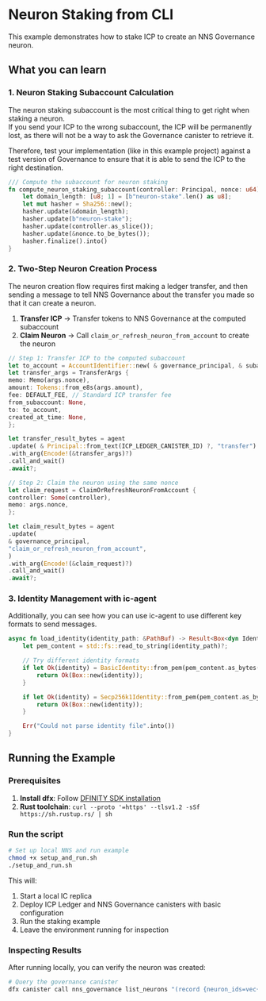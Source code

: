 # Neuron Staking from CLI

This example demonstrates how to stake ICP to create an NNS Governance neuron.

## What you can learn

### 1. **Neuron Staking Subaccount Calculation**

The neuron staking subaccount is the most critical thing to get right when staking a neuron.  
If you send your ICP to the wrong subaccount, the ICP will be permanently lost, as there will not be a way
to ask the Governance canister to retrieve it.

Therefore, test your implementation (like in this example project) against a test version of Governance to ensure
that it is able to send the ICP to the right destination.

```rust
/// Compute the subaccount for neuron staking
fn compute_neuron_staking_subaccount(controller: Principal, nonce: u64) -> [u8; 32] {
    let domain_length: [u8; 1] = [b"neuron-stake".len() as u8];
    let mut hasher = Sha256::new();
    hasher.update(&domain_length);
    hasher.update(b"neuron-stake");
    hasher.update(controller.as_slice());
    hasher.update(&nonce.to_be_bytes());
    hasher.finalize().into()
}
```

### 2. **Two-Step Neuron Creation Process**

The neuron creation flow requires first making a ledger transfer, and then sending a message to tell
NNS Governance about the transfer you made so that it can create a neuron.

1. **Transfer ICP** → Transfer tokens to NNS Governance at the computed subaccount
2. **Claim Neuron** → Call `claim_or_refresh_neuron_from_account` to create the neuron

```rust
// Step 1: Transfer ICP to the computed subaccount
let to_account = AccountIdentifier::new( & governance_principal, & subaccount);
let transfer_args = TransferArgs {
memo: Memo(args.nonce),
amount: Tokens::from_e8s(args.amount),
fee: DEFAULT_FEE, // Standard ICP transfer fee
from_subaccount: None,
to: to_account,
created_at_time: None,
};

let transfer_result_bytes = agent
.update( & Principal::from_text(ICP_LEDGER_CANISTER_ID) ?, "transfer")
.with_arg(Encode!(&transfer_args)?)
.call_and_wait()
.await?;

// Step 2: Claim the neuron using the same nonce
let claim_request = ClaimOrRefreshNeuronFromAccount {
controller: Some(controller),
memo: args.nonce,
};

let claim_result_bytes = agent
.update(
& governance_principal,
"claim_or_refresh_neuron_from_account",
)
.with_arg(Encode!(&claim_request)?)
.call_and_wait()
.await?;
```

### 3. **Identity Management with ic-agent**

Additionally, you can see how you can use ic-agent to use different key formats to send messages.

```rust
async fn load_identity(identity_path: &PathBuf) -> Result<Box<dyn Identity>, Box<dyn std::error::Error>> {
    let pem_content = std::fs::read_to_string(identity_path)?;

    // Try different identity formats
    if let Ok(identity) = BasicIdentity::from_pem(pem_content.as_bytes()) {
        return Ok(Box::new(identity));
    }

    if let Ok(identity) = Secp256k1Identity::from_pem(pem_content.as_bytes()) {
        return Ok(Box::new(identity));
    }

    Err("Could not parse identity file".into())
}
```

## Running the Example

### Prerequisites

1. **Install dfx**:
   Follow [DFINITY SDK installation](https://internetcomputer.org/docs/current/developer-docs/setup/install/)
2. **Rust toolchain**: `curl --proto '=https' --tlsv1.2 -sSf https://sh.rustup.rs/ | sh`

### Run the script 
```bash
# Set up local NNS and run example
chmod +x setup_and_run.sh
./setup_and_run.sh
```

This will:

1. Start a local IC replica
2. Deploy ICP Ledger and NNS Governance canisters with basic configuration
3. Run the staking example
4. Leave the environment running for inspection

### Inspecting Results

After running locally, you can verify the neuron was created:

```bash
# Query the governance canister
dfx canister call nns_governance list_neurons "(record {neuron_ids=vec{}; include_neurons_readable_by_caller=true})"
```
